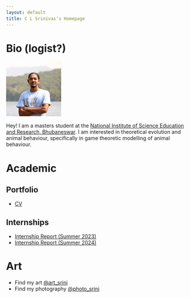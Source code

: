 ```yaml
---
layout: default
title: C L Srinivas's Homepage
---
```


<link rel="shortcut icon" type="image/x-icon" href="assests/img/favicons/favicon.ico">

# Bio (logist?)
![me](https://github.com/CaptChup/CaptChup.github.io/blob/main/assests/img/website.png?raw=true)

<!---<br/><br/> -->

Hey! I am a masters student at the [National Institute of Science Education and Research, Bhubaneswar](https://www.niser.ac.in/). I am interested in theoretical evolution and animal behaviour, specifically in game theoretic modelling of animal behaviour. 

# Academic
## Portfolio
* [CV](academic/curriculum_vitae_compressed.pdf)

## Internships
* [Internship Report (Summer 2023)](academic/summer_internship_report.pdf)
* [Internship Report (Summer 2024)](academic/summer_internship_report_c_l_srinivas_2024_signed_with_ack.pdf)

# Art
* Find my art [@art_srini](https://www.instagram.com/art_srini/)
* Find my photography [@photo_srini](https://www.instagram.com/photo_srini/)



